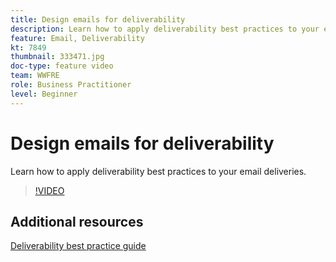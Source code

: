 ```yaml
---
title: Design emails for deliverability
description: Learn how to apply deliverability best practices to your email deliveries.
feature: Email, Deliverability
kt: 7849
thumbnail: 333471.jpg
doc-type: feature video
team: WWFRE
role: Business Practitioner
level: Beginner
---
```


# Design emails for deliverability

Learn how to apply deliverability best practices to your email deliveries.

>[!VIDEO](https://video.tv.adobe.com/v/333471?quality=12)

## Additional resources

[Deliverability best practice guide](https://experienceleague.adobe.com/docs/deliverability-learn/deliverability-best-practice-guide/introduction.html)
